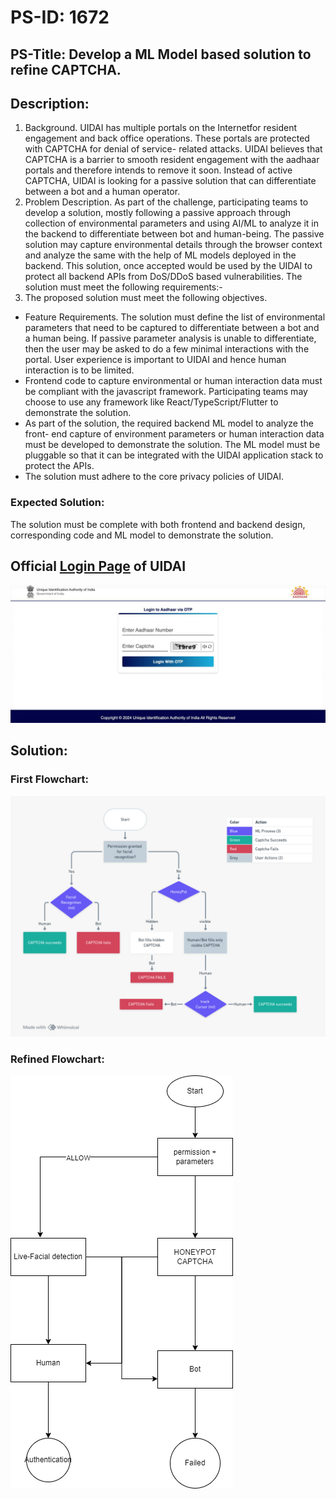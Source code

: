# PS-ID: 1672
## PS-Title: Develop a ML Model based solution to refine CAPTCHA.

## Description:
1. Background. UIDAI has multiple portals on the Internetfor resident engagement and back office operations. These portals are protected with CAPTCHA for denial of service- related attacks. UIDAI believes that CAPTCHA is a barrier to smooth resident engagement with the aadhaar portals and therefore intends to remove it soon. Instead of active CAPTCHA, UIDAI is looking for a passive solution that can differentiate between a bot and a human operator. 
2. Problem Description. As part of the challenge, participating teams to develop a solution, mostly following a passive approach through collection of environmental parameters and using AI/ML to analyze it in the backend to differentiate between bot and human-being. The passive solution may capture environmental details through the browser context and analyze the same with the help of ML models deployed in the backend. This solution, once accepted would be used by the UIDAI to protect all backend APIs from DoS/DDoS based vulnerabilities.
The solution must meet the following requirements:- 
3. The proposed solution must meet the following objectives. 
+ Feature Requirements. The solution must define the list of environmental parameters that need to be captured to differentiate between a bot and a human being. If passive parameter analysis is unable to differentiate, then the user may be asked to do a few minimal interactions with the portal. User experience is important to UIDAI and hence human interaction is to be limited. 
+ Frontend code to capture environmental or human interaction data must be compliant with the javascript framework. Participating teams may choose to use any framework like React/TypeScript/Flutter to demonstrate the solution. 
+ As part of the solution, the required backend ML model to analyze the front- end capture of environment parameters or human interaction data must be developed to demonstrate the solution. The ML model must be pluggable so that it can be integrated with the UIDAI application stack to protect the APIs. 
+ The solution must adhere to the core privacy policies of UIDAI. 

### Expected Solution:
The solution must be complete with both frontend and backend design, corresponding code and ML model to demonstrate the solution.

## Official [Login Page](https://tathya.uidai.gov.in/access/login?role=resident) of UIDAI
![Login-Page](./Login-Page.jpeg)

## Solution:

### First Flowchart:
![Work-Flow](./First-Flowchart.jpeg)

### Refined Flowchart:
![Work-Flow](./Refine-Flowchart.png)
